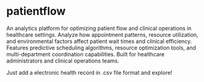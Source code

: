 # patientflow

An analytics platform for optimizing patient flow and clinical operations in healthcare settings. Analyze how appointment patterns, resource utilization, and environmental factors affect patient wait times and clinical efficiency. Features predictive scheduling algorithms, resource optimization tools, and multi-department coordination capabilities. Built for healthcare administrators and clinical operations teams.

Just add a electronic health record in .csv file format and explore!
